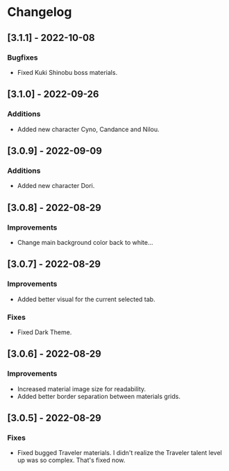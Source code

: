 # Changelog
## [3.1.1] - 2022-10-08
### Bugfixes
  - Fixed Kuki Shinobu boss materials.
## [3.1.0] - 2022-09-26
### Additions
  - Added new character Cyno, Candance and Nilou.
## [3.0.9] - 2022-09-09
### Additions
  - Added new character Dori.
## [3.0.8] - 2022-08-29
### Improvements
  - Change main background color back to white...
## [3.0.7] - 2022-08-29
### Improvements
  - Added better visual for the current selected tab.
### Fixes
 - Fixed Dark Theme.
## [3.0.6] - 2022-08-29
### Improvements
 - Increased material image size for readability.
 - Added better border separation between materials grids.
## [3.0.5] - 2022-08-29
### Fixes
  - Fixed bugged Traveler materials. I didn't realize the Traveler talent level up was so complex. That's fixed now.